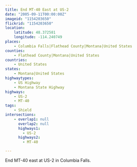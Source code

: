 ```yaml
---
title: End MT-40 East at US-2
date: "2005-09-11T00:00:00Z"
imageid: "1154203650"
flickrid: "1154203650"
location:
    latitude: 48.372581
    longitude: -114.240749
places:
    - Columbia Falls|Flathead County|Montana|United States
counties:
    - Flathead County|Montana|United States
countries:
    - United States
states:
    - Montana|United States
highwaytypes:
    - US Highway
    - Montana State Highway
highways:
    - US-2
    - MT-40
tags:
    - Shield
intersections:
    - overlap1: null
      overlap2: null
      highways1:
        - US-2
      highways2:
        - MT-40

---
```

End MT-40 east at US-2 in Columbia Falls.